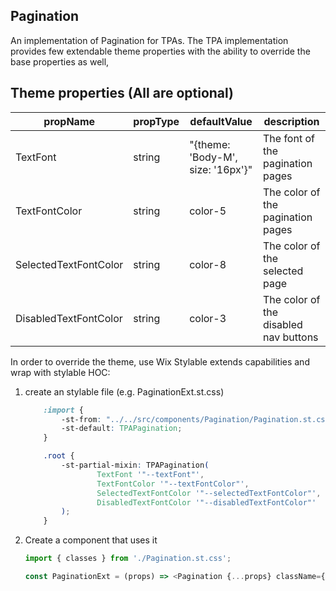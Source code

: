 ## Pagination
An implementation of Pagination for TPAs.
The TPA implementation provides few extendable theme properties with the ability to override the base properties as well,

## Theme properties (All are optional)

| propName   | propType | defaultValue | description |
|------------|----------|--------------|-------------|
| TextFont | string   | "{theme: 'Body-M', size: '16px'}" | The font of the pagination pages |
| TextFontColor  | string   | color-5 | The color of the pagination pages |
| SelectedTextFontColor  | string   | color-8 | The color of the selected page |
| DisabledTextFontColor  | string   | color-3 | The color of the disabled nav buttons |

In order to override the theme, use Wix Stylable extends capabilities and wrap with stylable HOC:

1. create an stylable file (e.g. PaginationExt.st.css)
    ``` css
        :import {
            -st-from: "../../src/components/Pagination/Pagination.st.css";
            -st-default: TPAPagination;
        }

        .root {
            -st-partial-mixin: TPAPagination(
                    TextFont '"--textFont"',
                    TextFontColor '"--textFontColor"',
                    SelectedTextFontColor '"--selectedTextFontColor"',
                    DisabledTextFontColor '"--disabledTextFontColor"'
            );
        }
    ```

2. Create a component that uses it
    ``` javascript
    import { classes } from './Pagination.st.css';

    const PaginationExt = (props) => <Pagination {...props} className={classes.root} />;
    ```
